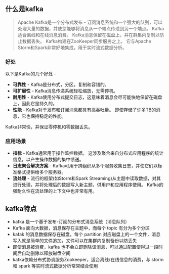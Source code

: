 ## 什么是kafka

> Apache Kafka是一个分布式发布 - 订阅消息系统和一个强大的队列，可以处理大量的数据，并使您能够将消息从一个端点传递到另一个端点。 Kafka适合离线和在线消息消费。 Kafka消息保留在磁盘上，并在群集内复制以防止数据丢失。 Kafka构建在ZooKeeper同步服务之上。 它与Apache Storm和Spark非常好地集成，用于实时流式数据分析。

### 好处

以下是Kafka的几个好处 - 

- **可靠性** - Kafka是分布式，分区，复制和容错的。
- **可扩展性** - Kafka消息传递系统轻松缩放，无需停机。
- **耐用性** - Kafka使用分布式提交日志，这意味着消息会尽可能快地保留在磁盘上，因此它是持久的。
- **性能** - Kafka对于发布和订阅消息都具有高吞吐量。 即使存储了许多TB的消息，它也保持稳定的性能。

Kafka非常快，并保证零停机和零数据丢失。

### 应用场景

- **指标** - Kafka通常用于操作监控数据。 这涉及聚合来自分布式应用程序的统计信息，以产生操作数据的集中馈送。
- **日志聚合解决方案** - Kafka可用于跨组织从多个服务收集日志，并使它们以标准格式提供给多个服务器。
- **流处理** - 流行的框架(如Storm和Spark Streaming)从主题中读取数据，对其进行处理，并将处理后的数据写入新主题，供用户和应用程序使用。 Kafka的强耐久性在流处理的上下文中也非常有用。



## kafka特点

- kafka 是一个基于发布-订阅的分布式消息系统（消息队列）
- Kafka 面向大数据，消息保存在主题中，而每个 topic 有分为多个分区
- kafak 的消息数据保存在磁盘，每个 partition 对应磁盘上的一个文件，消息写入就是简单的文件追加，文件可以在集群内复制备份以防丢失
- 即使消息被消费，kafka 也不会立即删除该消息，可以通过配置使得过一段时间后自动删除以释放磁盘空间
- kafka依赖分布式协调服务Zookeeper，适合离线/在线信息的消费，与 storm 和 spark 等实时流式数据分析常常结合使用